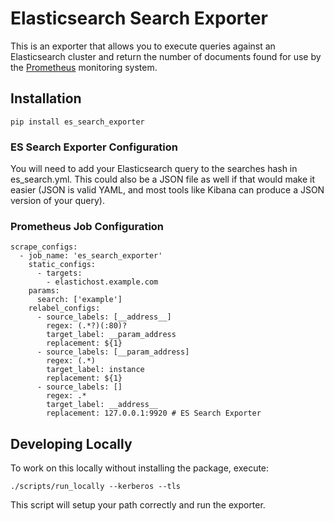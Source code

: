# Elasticsearch Search Exporter

This is an exporter that allows you to execute queries against an Elasticsearch
cluster and return the number of documents found for use by the
[Prometheus](https://prometheus.io) monitoring system.

## Installation 

```
pip install es_search_exporter
```

### ES Search Exporter Configuration

You will need to add your Elasticsearch query to the searches hash in es_search.yml.
This could also be a JSON file as well if that would make it easier (JSON is valid
YAML, and most tools like Kibana can produce a JSON version of your query).

### Prometheus Job Configuration

```
scrape_configs:
  - job_name: 'es_search_exporter'
    static_configs:
      - targets:
        - elastichost.example.com
    params:
      search: ['example']
    relabel_configs:
      - source_labels: [__address__]
        regex: (.*?)(:80)?
        target_label: __param_address
        replacement: ${1}
      - source_labels: [__param_address]
        regex: (.*)
        target_label: instance
        replacement: ${1}
      - source_labels: []
        regex: .*
        target_label: __address__
        replacement: 127.0.0.1:9920 # ES Search Exporter
```

## Developing Locally

To work on this locally without installing the package, execute:

```
./scripts/run_locally --kerberos --tls
```

This script will setup your path correctly and run the exporter.
